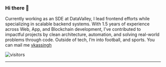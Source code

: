 ### Hi there 👋

Currently working as an SDE at DataValley, I lead frontend efforts while specializing in scalable backend systems. With 1.5 years of experience across Web, App, and Blockchain development, I’ve contributed to impactful projects by clean architecture, automation, and solving real-world problems through code. Outside of tech, I’m into football, and sports. You can mail me [vkassingh](mailto:44vikasrajput44@gmail.com)


![visitors](https://visitor-badge.laobi.icu/badge?page_id=vkassingh.vkassingh)

---
